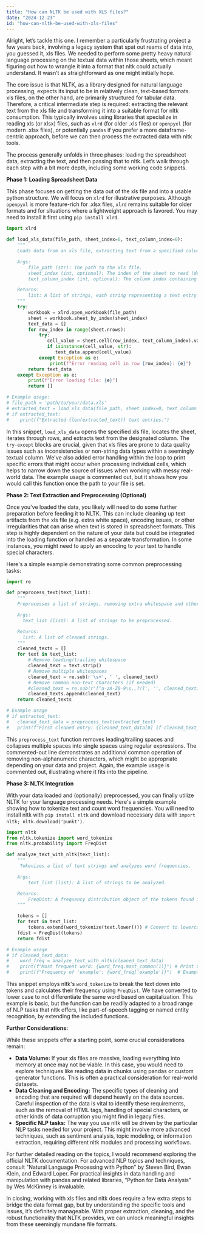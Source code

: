 ```yaml
---
title: "How can NLTK be used with XLS files?"
date: "2024-12-23"
id: "how-can-nltk-be-used-with-xls-files"
---
```


Alright, let’s tackle this one. I remember a particularly frustrating project a few years back, involving a legacy system that spat out reams of data into, you guessed it, xls files. We needed to perform some pretty heavy natural language processing on the textual data within those sheets, which meant figuring out how to wrangle it into a format that nltk could actually understand. It wasn’t as straightforward as one might initially hope.

The core issue is that NLTK, as a library designed for natural language processing, expects its input to be in relatively clean, text-based formats. xls files, on the other hand, are primarily structured for tabular data. Therefore, a critical intermediate step is required: extracting the relevant text from the xls file and transforming it into a suitable format for nltk consumption. This typically involves using libraries that specialize in reading xls (or xlsx) files, such as `xlrd` (for older .xls files) or `openpyxl` (for modern .xlsx files), or potentially `pandas` if you prefer a more dataframe-centric approach, before we can then process the extracted data with nltk tools.

The process generally unfolds in three phases: loading the spreadsheet data, extracting the text, and then passing that to nltk. Let’s walk through each step with a bit more depth, including some working code snippets.

**Phase 1: Loading Spreadsheet Data**

This phase focuses on getting the data out of the xls file and into a usable python structure. We will focus on `xlrd` for illustrative purposes. Although `openpyxl` is more feature-rich for .xlsx files, `xlrd` remains suitable for older formats and for situations where a lightweight approach is favored. You may need to install it first using `pip install xlrd`.

```python
import xlrd

def load_xls_data(file_path, sheet_index=0, text_column_index=0):
    """
    Loads data from an xls file, extracting text from a specified column.

    Args:
        file_path (str): The path to the xls file.
        sheet_index (int, optional): The index of the sheet to read (default is 0).
        text_column_index (int, optional): The column index containing the text (default is 0).

    Returns:
        list: A list of strings, each string representing a text entry extracted from the specified column.
    """
    try:
        workbook = xlrd.open_workbook(file_path)
        sheet = workbook.sheet_by_index(sheet_index)
        text_data = []
        for row_index in range(sheet.nrows):
            try:
               cell_value = sheet.cell(row_index, text_column_index).value
               if isinstance(cell_value, str):
                  text_data.append(cell_value)
            except Exception as e:
                print(f"Error reading cell in row {row_index}: {e}")
        return text_data
    except Exception as e:
        print(f"Error loading file: {e}")
        return []

# Example usage:
# file_path = 'path/to/your/data.xls'
# extracted_text = load_xls_data(file_path, sheet_index=0, text_column_index=2)
# if extracted_text:
#    print(f"Extracted {len(extracted_text)} text entries.")
```

In this snippet, `load_xls_data` opens the specified xls file, locates the sheet, iterates through rows, and extracts text from the designated column. The `try-except` blocks are crucial, given that xls files are prone to data quality issues such as inconsistencies or non-string data types within a seemingly textual column. We've also added error handling within the loop to print specific errors that might occur when processing individual cells, which helps to narrow down the source of issues when working with messy real-world data. The example usage is commented out, but it shows how you would call this function once the path to your file is set.

**Phase 2: Text Extraction and Preprocessing (Optional)**

Once you've loaded the data, you likely will need to do some further preparation before feeding it to NLTK. This can include cleaning up text artifacts from the xls file (e.g. extra white space), encoding issues, or other irregularities that can arise when text is stored in spreadsheet formats. This step is highly dependent on the nature of your data but could be integrated into the loading function or handled as a separate transformation. In some instances, you might need to apply an encoding to your text to handle special characters.

Here's a simple example demonstrating some common preprocessing tasks:

```python
import re

def preprocess_text(text_list):
    """
    Preprocesses a list of strings, removing extra whitespace and other common artifacts.

    Args:
      text_list (list): A list of strings to be preprocessed.

    Returns:
      list: A list of cleaned strings.
    """
    cleaned_texts = []
    for text in text_list:
        # Remove leading/trailing whitespace
        cleaned_text = text.strip()
        # Remove multiple whitespaces
        cleaned_text = re.sub(r'\s+', ' ', cleaned_text)
        # Remove common non-text characters (if needed)
        #cleaned_text = re.sub(r'[^a-zA-Z0-9\s.,?!]', '', cleaned_text)  # Customize regex as necessary
        cleaned_texts.append(cleaned_text)
    return cleaned_texts

# Example usage
# if extracted_text:
#   cleaned_text_data = preprocess_text(extracted_text)
#   print(f"First cleaned entry: {cleaned_text_data[0] if cleaned_text_data else 'No data'}")

```
This `preprocess_text` function removes leading/trailing spaces and collapses multiple spaces into single spaces using regular expressions. The commented-out line demonstrates an additional common operation of removing non-alphanumeric characters, which might be appropriate depending on your data and project. Again, the example usage is commented out, illustrating where it fits into the pipeline.

**Phase 3: NLTK Integration**

With your data loaded and (optionally) preprocessed, you can finally utilize NLTK for your language processing needs. Here's a simple example showing how to tokenize text and count word frequencies. You will need to install nltk with `pip install nltk` and download necessary data with `import nltk; nltk.download('punkt')`.

```python
import nltk
from nltk.tokenize import word_tokenize
from nltk.probability import FreqDist

def analyze_text_with_nltk(text_list):
    """
     Tokenizes a list of text strings and analyzes word frequencies.

    Args:
        text_list (list): A list of strings to be analyzed.

    Returns:
        FreqDist: A frequency distribution object of the tokens found in the text.
    """

    tokens = []
    for text in text_list:
        tokens.extend(word_tokenize(text.lower())) # Convert to lowercase for consistent counting
    fdist = FreqDist(tokens)
    return fdist

# Example usage
# if cleaned_text_data:
#    word_freq = analyze_text_with_nltk(cleaned_text_data)
#    print(f"Most frequent word: {word_freq.most_common(1)}") # Print the most common word
#    print(f"Frequency of 'example': {word_freq['example']}")  # Example of checking frequency of specific word
```

This snippet employs nltk's `word_tokenize` to break the text down into tokens and calculates their frequency using `FreqDist`. We have converted to lower case to not differentiate the same word based on capitalization. This example is basic, but the function can be readily adapted to a broad range of NLP tasks that nltk offers, like part-of-speech tagging or named entity recognition, by extending the included functions.

**Further Considerations:**

While these snippets offer a starting point, some crucial considerations remain:

*   **Data Volume:** If your xls files are massive, loading everything into memory at once may not be viable. In this case, you would need to explore techniques like reading data in chunks using pandas or custom generator functions. This is often a practical consideration for real-world datasets.
*   **Data Cleaning and Encoding:** The specific types of cleaning and encoding that are required will depend heavily on the data sources. Careful inspection of the data is vital to identify these requirements, such as the removal of HTML tags, handling of special characters, or other kinds of data corruption you might find in legacy files.
*   **Specific NLP tasks:** The way you use nltk will be driven by the particular NLP tasks needed for your project. This might involve more advanced techniques, such as sentiment analysis, topic modeling, or information extraction, requiring different nltk modules and processing workflows.

For further detailed reading on the topics, I would recommend exploring the official NLTK documentation. For advanced NLP topics and techniques, consult "Natural Language Processing with Python" by Steven Bird, Ewan Klein, and Edward Loper. For practical insights in data handling and manipulation with pandas and related libraries, “Python for Data Analysis” by Wes McKinney is invaluable.

In closing, working with xls files and nltk does require a few extra steps to bridge the data format gap, but by understanding the specific tools and issues, it’s definitely manageable. With proper extraction, cleaning, and the robust functionality that NLTK provides, we can unlock meaningful insights from these seemingly mundane file formats.
